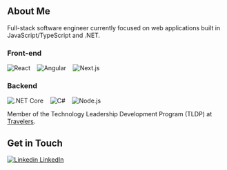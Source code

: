 ## About Me
Full-stack software engineer currently focused on web applications built in JavaScript/TypeScript and .NET.

### Front-end
![React](https://img.shields.io/static/v1?message=React&logo=react&labelColor=282c34&color=61dafb&logoColor=61dafb&label=%20)
&nbsp;&nbsp;
![Angular](https://img.shields.io/static/v1?message=Angular&logo=angular&labelColor=e23237&color=303030&label=%20)
&nbsp;&nbsp;
![Next.js](https://img.shields.io/static/v1?message=Next.js&logo=next.js&labelColor=000000&color=ffffff&label=%20)

### Backend
![.NET Core](https://img.shields.io/static/v1?message=.NET%20Core&logo=.net&labelColor=512bd4&color=f0f0f0&label=%20)
&nbsp;&nbsp;
![C#](https://img.shields.io/static/v1?message=C%23%209%2B&logo=csharp&labelColor=239120&color=f0f0f0&label=%20)
&nbsp;&nbsp;
![Node.js](https://img.shields.io/static/v1?message=Node.js&logo=node.js&labelColor=282c34&color=339933&label=%20)

Member of the Technology Leadership Development Program (TLDP) at [Travelers](https://www.travelers.com/).

## Get in Touch
[![Linkedin](https://i.stack.imgur.com/gVE0j.png) LinkedIn](https://www.linkedin.com/in/evan-cohen/)
